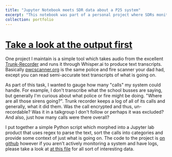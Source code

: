 ```yaml
---
title: "Jupyter Notebook meets SDR data about a P25 system"
excerpt: "This notebook was part of a personal project where SDRs monitor the county's public radio network. <br/><img src='/images/p25.png'>"
collection: portfolio
---
```


# [Take a look at the output first](/assets/trlog.html)

One project I maintain is a simple tool which takes audio from the excellent [Trunk-Recorder](https://github.com/TrunkRecorder/trunk-recorder) and runs it through Whisper.ai to produce text transcripts. Basically [pwcscanner.org](https://www.pwcscanner.org) is the same police and fire scanner your dad had, except you can read semi-accurate text transcripts of what is going on.

As part of this task, I wanted to gauge how many "calls" my system could handle. For example, I don't transcribe what the school busses are saying, but generally I'm curious about what police or fire might be doing. "Where are all those sirens going?". Trunk recorder keeps a log of all of its calls and generally, what it did them. Was the call encrypted and thus, un-recordable? Was it in a talkgroup I don't follow or perhaps it was excluded? And also, just how many calls were there overall?

I put together a simple Python script which morphed into a Jupyter lab product that uses regex to parse the text, sort the calls into categories and provide some context of just what is going on. The code to the project is [on github](https://github.com/jquagga/tr-log-analyzer) however if you aren't actively monitoring a system and have logs, please take a look at [at this file](/assets/trlog.html) for all sort of interesting data.
